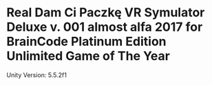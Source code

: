# Real Dam Ci Paczkę VR Symulator Deluxe v. 001 almost alfa 2017 for BrainCode Platinum Edition Unlimited Game of The Year
Unity Version: 5.5.2f1